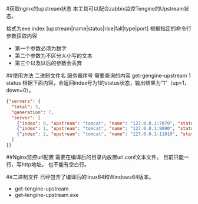 #获取nginx的upstream状态
本工具可以配合zabbix监控Tengine的Upstream状态。

格式为exe index [upstream|name|status|rise|fall|type|port]
根据指定的命令行参数获取内容
- 第一个参数必须为数字
- 第二个参数为不区分大小写的文本
- 第三个以及以后的参数会丢弃

##使用方法
二进制文件名				服务器序号	需要查询的内容
get-gengine-upstream	1 			status
根据下面内容，会返回index号为1的status状态，输出结果为“1”（up=1，down=0）。
```json
{"servers": {
  "total": 3,
  "generation": 7,
  "server": [
    {"index": 0, "upstream": "tomcat", "name": "127.0.0.1:7070", "status": "up", "rise": 13154, "fall": 0, "type": "tcp", "port": 0},
    {"index": 1, "upstream": "tomcat", "name": "127.0.0.1:9090", "status": "up", "rise": 13166, "fall": 0, "type": "tcp", "port": 0},
    {"index": 2, "upstream": "tomcat", "name": "127.0.0.1:11010", "status": "up", "rise": 19342, "fall": 0, "type": "tcp", "port": 0}
  ]
}}
```

##Nginx监控url配置
需要在编译后的目录内放置url.conf文本文件。
目前只能一行，写http地址。
也不能有空白行。


##二进制文件
已经包含了编译后的linux64和Windows64版本。
- get-tengine-upstream
- get-tengine-upstream.exe
